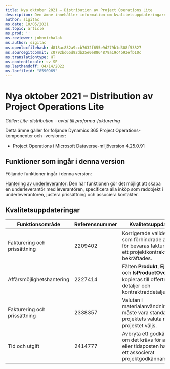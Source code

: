 ```yaml
---
title: Nya oktober 2021 – Distribution av Project Operations Lite
description: Den ämne innehåller information om kvalitetsuppdateringarna som är tillgängliga i oktober 2021-versionen av distribution av Project Operations Lite
author: sigitac
ms.date: 10/05/2021
ms.topic: article
ms.prod: ''
ms.reviewer: johnmichalak
ms.author: sigitac
ms.openlocfilehash: d818ac832a9ccb7632f655e9d279b1d308f53827
ms.sourcegitcommit: c0792bd65d92db25e0e8864879a19c4b93efb10c
ms.translationtype: HT
ms.contentlocale: sv-SE
ms.lasthandoff: 04/14/2022
ms.locfileid: "8590969"
---
```

# <a name="whats-new-october-2021---project-operations-lite-deployment"></a>Nya oktober 2021 – Distribution av Project Operations Lite

_Gäller: Lite-distribution – avtal till proforma-fakturering_

Detta ämne gäller för följande Dynamics 365 Project Operations-komponenter och -versioner:

  - Project Operations i Microsoft Dataverse-miljöversion 4.25.0.91


## <a name="features-included-in-this-release"></a>Funktioner som ingår i denna version

Följande funktioner ingår i denna version:

[Hantering av underleverantör](../subcontracting/managing-subcontracts-overview.md): Den här funktionen gör det möjligt att skapa en underleverantör med leverantören, specificera alla inköp som radobjekt i underleverantören, justera prissättning och associera kontakter.


## <a name="quality-updates"></a>Kvalitetsuppdateringar

| **Funktionsområde** | **Referensnummer** | **Kvalitetsuppdatering** |
| --- | --- | --- |
| Fakturering och prissättning | 2209402 | Korrigerade valideringarna som förhindrade att belopp för bevaras faktureras när ett projektkontrakt bekräftades. |
|   Affärsmöjlighetshantering | 2227414 | Fälten **Produkt**, **Ej i register** och **IsProductOverriden** kopieras till offertradens detaljer och kontraktraddetaljer. |
| Fakturering och prissättning | 2338357 | Valutan i materialanvändningsloggen måste vara standard i projektets valuta när projektet väljs. |
| Tid och utgift | 2414777 | Avbryta ett godkännande om det krävs för att utgifter eller tidsposten har fler än ett associerat projektgodkännande. |
